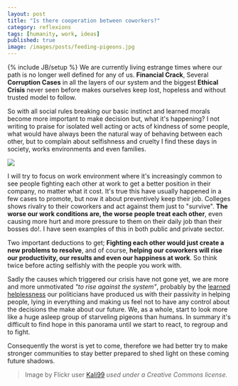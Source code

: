 ```yaml
---
layout: post
title: "Is there cooperation between coworkers?"
category: reflexions
tags: [humanity, work, ideas]
published: true
image: /images/posts/feeding-pigeons.jpg
---
```

{% include JB/setup %}
We are currently living estrange times where our path is no longer well defined for any of us. **Financial Crack**, Several **Corruption Cases** in all the layers of our system and the biggest **Ethical Crisis** never seen before makes ourselves keep lost, hopeless and without trusted model to follow.

So with all social rules breaking our basic instinct and learned morals become more important to make decision but, what it's happening?
I not writing to praise for isolated well acting or acts of kindness of some people, what would have always been the natural way of behaving between each other, but to complain about selfishness and cruelty I find these days in society, works environments and even families.

<a href="http://www.flickr.com/photos/23237716@N02/2408591094" target="_blank"><img src="{{site.production_url}}//images/posts/feeding-pigeons.jpg" /></a>

I will try to focus on work environment where it's increasingly common to see people fighting each other at work to get a better position in their company, no matter what it cost. It's true this have usually happened in a few cases to promote, but now it about preventively keep their job. Colleges shows rivalry to their coworkers and act against them just to "survive". **The worse our work conditions are, the worse people treat each other**, even causing more hurt and more pressure to them on their daily job than their bosses do!. I have seen examples of this in both public and private sector.

Two important deductions to get; **Fighting each other would just create a new problems to resolve**, and of course, **helping our coworkers will rise our productivity, our results and even our happiness at work**. So think twice before acting selfishly with the people you work with. 

Sadly the causes which triggered our crisis have not gone yet, we are more and more unmotivated *"to rise against the system"*, probably by the <a href="http://en.wikipedia.org/wiki/Learned_helplessness" target="_blank">learned helplessness</a> our politicians have produced us with their passivity in helping people, lying in everything and making us feel not to have any control about the decisions the make about our future. We, as a whole, start to look more like a huge asleep group of starveling pigeons  than humans. In summary it's difficult to find hope in this panorama until we start to react, to regroup and to fight.

Consequently the worst is yet to come, therefore we had better try to make stronger communities to stay better prepared to shed light on these coming future shadows.

<blockquote class="pull-right">Image by Flickr user <a href="http://www.flickr.com/photos/kali99/" target="_blank">Kali99</a> <cite title="Creative Commons license">used under a Creative Commons license.</cite></blockquote>